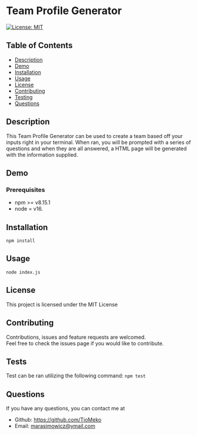 # Team Profile Generator

  [![License: MIT](https://img.shields.io/badge/License-MIT-yellow.svg)](https://opensource.org/licenses/MIT)

  ## Table of Contents
  
  - [Description](#description)
  - [Demo](#demo)
  - [Installation](#installation)
  - [Usage](#usage)
  - [License](#license)
  - [Contributing](#contributing)
  - [Testing](#tests)
  - [Questions](#questions)

  ## Description
  This Team Profile Generator can be used to create a team based off your inputs right in your terminal. When ran, you will be prompted with a series of questions and when they are all answered, a HTML page will be generated with the information supplied.

  ## Demo
  
  

  ### Prerequisites
  * npm >= v8.15.1
  * node = v16.
  
  ## Installation
  
  ```npm install```

  ## Usage

  ```node index.js```
  
  ## License

 This project is licensed under the MIT License
  
  ## Contributing
  
  Contributions, issues and feature requests are welcomed.<br>
  Feel free to check the issues page if you would like to contribute.
  
  ## Tests
  
  Test can be ran utilizing the following command:
  ```npm test```
  
  ## Questions
  
  If you have any questions, you can contact me at

  * Github: https://github.com/TioMeko
  * Email: marasimowicz@ymail.com
